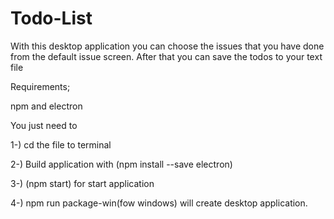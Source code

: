 # Todo-List

With this desktop application you can choose the issues that you have done from the default issue screen.
After that you can save the todos to your text file

Requirements;

npm and electron

You just need to 

1-) cd the file to terminal

2-) Build application with (npm install --save electron)

3-) (npm start) for start application

4-) npm run package-win(fow windows) will create desktop application.
